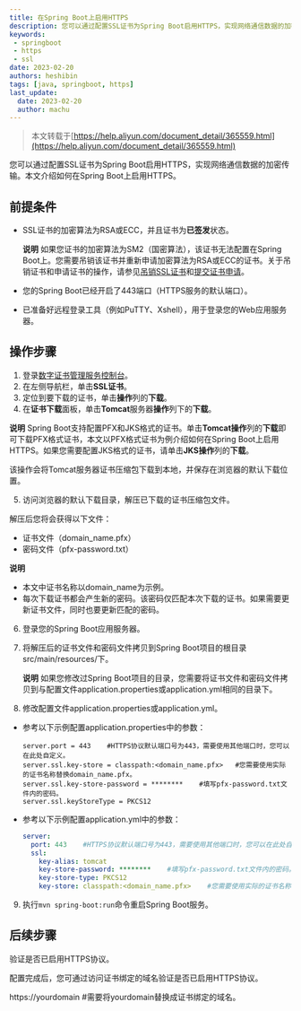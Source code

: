 ```yaml
---
title: 在Spring Boot上启用HTTPS
description: 您可以通过配置SSL证书为Spring Boot启用HTTPS，实现网络通信数据的加密传输。本文介绍如何在Spring Boot上启用HTTPS。
keywords:
 - springboot
 - https
 - ssl
date: 2023-02-20
authors: heshibin
tags: [java, springboot, https]
last_update:
  date: 2023-02-20
  author: machu
---
```


> 本文转载于[https://help.aliyun.com/document_detail/365559.html](https://help.aliyun.com/document_detail/365559.html)

您可以通过配置SSL证书为Spring Boot启用HTTPS，实现网络通信数据的加密传输。本文介绍如何在Spring Boot上启用HTTPS。

## 前提条件

- SSL证书的加密算法为RSA或ECC，并且证书为**已签发**状态。

  **说明** 如果您证书的加密算法为SM2（国密算法），该证书无法配置在Spring Boot上。您需要吊销该证书并重新申请加密算法为RSA或ECC的证书。关于吊销证书和申请证书的操作，请参见[吊销SSL证书](https://help.aliyun.com/document_detail/98577.htm#concept-v5s-lxn-yfb)和[提交证书申请](https://help.aliyun.com/document_detail/98574.htm#concept-wxz-3xn-yfb)。

- 您的Spring Boot已经开启了443端口（HTTPS服务的默认端口）。

- 已准备好远程登录工具（例如PuTTY、Xshell），用于登录您的Web应用服务器。



## 操作步骤

1. 登录[数字证书管理服务控制台](https://yundunnext.console.aliyun.com/?p=cas)。
2. 在左侧导航栏，单击**SSL证书**。
3. 定位到要下载的证书，单击**操作**列的**下载**。
4. 在**证书下载**面板，单击**Tomcat**服务器**操作**列下的**下载**。

**说明** Spring Boot支持配置PFX和JKS格式的证书。单击**Tomcat操作**列的**下载**即可下载PFX格式证书，本文以PFX格式证书为例介绍如何在Spring Boot上启用HTTPS。如果您需要配置JKS格式的证书，请单击**JKS操作**列的**下载**。  

该操作会将Tomcat服务器证书压缩包下载到本地，并保存在浏览器的默认下载位置。

5. 访问浏览器的默认下载目录，解压已下载的证书压缩包文件。  

解压后您将会获得以下文件：  

- 证书文件（domain_name.pfx）  
- 密码文件（pfx-password.txt）

**说明** 

- 本文中证书名称以domain_name为示例。  
- 每次下载证书都会产生新的密码。该密码仅匹配本次下载的证书。如果需要更新证书文件，同时也要更新匹配的密码。

6. 登录您的Spring Boot应用服务器。

7. 将解压后的证书文件和密码文件拷贝到Spring Boot项目的根目录src/main/resources/下。

   **说明** 如果您修改过Spring Boot项目的目录，您需要将证书文件和密码文件拷贝到与配置文件application.properties或application.yml相同的目录下。  

8. 修改配置文件application.properties或application.yml。  

- 参考以下示例配置application.properties中的参数：

  ```properties
  server.port = 443    #HTTPS协议默认端口号为443，需要使用其他端口时，您可以在此处自定义。
  server.ssl.key-store = classpath:<domain_name.pfx>   #您需要使用实际的证书名称替换domain_name.pfx。
  server.ssl.key-store-password = ********    #填写pfx-password.txt文件内的密码。
  server.ssl.keyStoreType = PKCS12
  ```

- 参考以下示例配置application.yml中的参数：  

  ```yaml
  server:
    port: 443    #HTTPS协议默认端口号为443，需要使用其他端口时，您可以在此处自定义。
    ssl:
      key-alias: tomcat
      key-store-password: ********    #填写pfx-password.txt文件内的密码。
      key-store-type: PKCS12
      key-store: classpath:<domain_name.pfx>    #您需要使用实际的证书名称替换domain_name.pfx。
  ```

  

9. 执行`mvn spring-boot:run`命令重启Spring Boot服务。    



## 后续步骤

验证是否已启用HTTPS协议。   

配置完成后，您可通过访问证书绑定的域名验证是否已启用HTTPS协议。    

https://yourdomain   #需要将yourdomain替换成证书绑定的域名。
